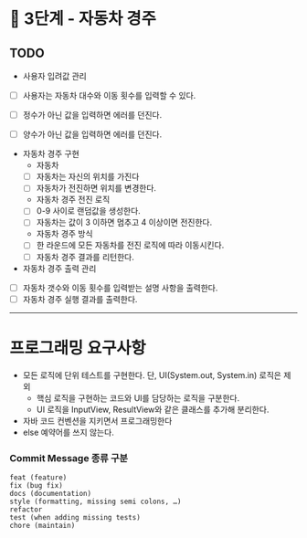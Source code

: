 # 🚀 3단계 - 자동차 경주

## TODO
* 사용자 입려값 관리
* [ ] 사용자는 자동차 대수와 이동 횟수를 입력할 수 있다.
* [ ] 정수가 아닌 값을 입력하면 에러를 던진다.
* [ ] 양수가 아닌 값을 입력하면 에러를 던진다.


* 자동차 경주 구현
  * 자동차
  * [ ] 자동차는 자신의 위치를 가진다
  * [ ] 자동차가 전진하면 위치를 변경한다.

  * 자동차 경주 전진 로직
  * [ ] 0-9 사이로 랜덤값을 생성한다.
  * [ ] 자동차는 값이 3 이하면 멈추고 4 이상이면 전진한다.
  
  * 자동차 경주 방식
  * [ ] 한 라운드에 모든 자동차를 전진 로직에 따라 이동시킨다.
  * [ ] 자동차 경주 결과를 리턴한다.

* 자동차 경주 출력 관리
* [ ] 자동차 갯수와 이동 횟수를 입력받는 설명 사항을 출력한다.
* [ ] 자동차 경주 실행 결과를 출력한다.

---

# 프로그래밍 요구사항 
* 모든 로직에 단위 테스트를 구현한다. 단, UI(System.out, System.in) 로직은 제외
  * 핵심 로직을 구현하는 코드와 UI를 담당하는 로직을 구분한다. 
  * UI 로직을 InputView, ResultView와 같은 클래스를 추가해 분리한다.
* 자바 코드 컨벤션을 지키면서 프로그래밍한다
* else 예약어를 쓰지 않는다.


### Commit Message 종류 구분

<pre>
<code>feat (feature)
fix (bug fix)
docs (documentation)
style (formatting, missing semi colons, …)
refactor
test (when adding missing tests)
chore (maintain) </code>
</pre>
